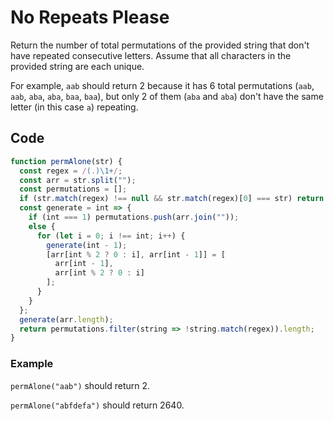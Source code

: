 # No Repeats Please

Return the number of total permutations of the provided string that don't have repeated consecutive letters. Assume that all characters in the provided string are each unique.

For example, `aab` should return 2 because it has 6 total permutations (`aab`, `aab`, `aba`, `aba`, `baa`, `baa`), but only 2 of them (`aba` and `aba`) don't have the same letter (in this case `a`) repeating.

## Code

```js
function permAlone(str) {
  const regex = /(.)\1+/;
  const arr = str.split("");
  const permutations = [];
  if (str.match(regex) !== null && str.match(regex)[0] === str) return 0;
  const generate = int => {
    if (int === 1) permutations.push(arr.join(""));
    else {
      for (let i = 0; i !== int; i++) {
        generate(int - 1);
        [arr[int % 2 ? 0 : i], arr[int - 1]] = [
          arr[int - 1],
          arr[int % 2 ? 0 : i]
        ];
      }
    }
  };
  generate(arr.length);
  return permutations.filter(string => !string.match(regex)).length;
}
```

### Example

`permAlone("aab")` should return 2.

`permAlone("abfdefa")` should return 2640.